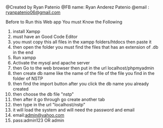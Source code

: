 @Created by Ryan Patenio
@FB name: Ryan Anderez Patenio
@email : ryanpatenio06@gmail.com

Before to Run this Web app You must Know the Following
1. install Xampp
2. must have an Good Code Editor
3. you must copy this all files in the xampp folders/htdocs then paste it
4. then open the folder you must find the files that has an extension of .db in the end
5. Run xampp
6. Activate the mysql and apache server
7. then Go to the web browser then put in the url localhost/phpmyadmin
8. then create db name like the name of the file of the file you find in the folder of NSTP
9. then find the import button after you click the db name you already created
10. then choose the db file "nstp"
11. then after it go through go create another tab
12. then type in the url "localhost/nstp"
11. it will load the system and will need the password and email
12. email:admin@yahoo.com
13. pass:admin123 OR admin